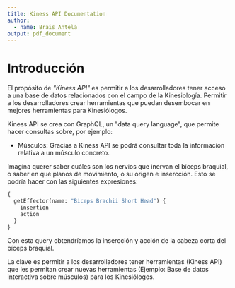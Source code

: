 ```yaml
---
title: Kiness API Documentation
author:
  - name: Brais Antela
output: pdf_document
---
```


# Introducción

El propósito de _"Kiness API"_ es permitir a los desarrolladores tener acceso a una base de datos relacionados con el campo de la Kinesiología. Permitir a los desarrolladores crear herramientas que puedan desembocar en mejores herramientas para Kinesiólogos.

Kiness API se crea con GraphQL, un "data query language", que permite hacer consultas sobre, por ejemplo:

- Músculos: Gracias a Kiness API se podrá consultar toda la información relativa a un músculo concreto.

Imagina querer saber cuáles son los nervios que inervan el bíceps braquial, o saber en qué planos de movimiento, o su origen e insercción. Esto se podría hacer con las siguientes expresiones:

```graphql
{
  getEffector(name: "Biceps Brachii Short Head") {
    insertion
    action
  }
}
```

Con esta query obtendríamos la insercción y acción de la cabeza corta del bíceps braquial.

La clave es permitir a los desarrolladores tener herramientas (Kiness API) que les permitan crear nuevas herramientas (Ejemplo: Base de datos interactiva sobre músculos) para los Kinesiólogos.
